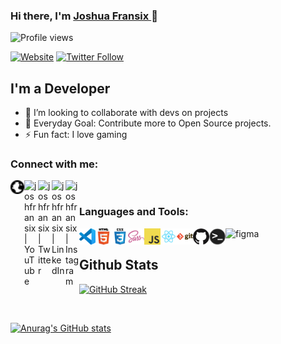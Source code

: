 ### Hi there, I'm [ Joshua Fransix ][website] 👋

![Profile views](https://gpvc.arturio.dev/joshfransix)

[![Website](https://img.shields.io/website?label=joshfransix&style=for-the-badge&url=https%3A%2F%2Fjoshfransix.netlify.app)](https://joshfransix.netlify.app)
[![Twitter Follow](https://img.shields.io/twitter/follow/joshfransix?color=1DA1F2&logo=twitter&style=for-the-badge)](https://twitter.com/intent/follow?original_referer=https%3A%2F%2Fgithub.com%2Fjoshfransix&screen_name=joshfransix)

## I'm a Developer

- 👯 I’m looking to collaborate with devs on projects
- 🥅 Everyday Goal: Contribute more to Open Source projects.
- ⚡ Fun fact: I love gaming

### Connect with me:

[<img align="left" alt="joshfransix" width="22px" src="https://raw.githubusercontent.com/iconic/open-iconic/master/svg/globe.svg"  target="blank"/>][website]
[<img align="left" alt="joshfransix | YouTube" width="22px" src="https://cdn.jsdelivr.net/npm/simple-icons@v3/icons/youtube.svg" />][youtube]
[<img align="left" alt="joshfransix | Twitter" width="22px" src="https://cdn.jsdelivr.net/npm/simple-icons@v3/icons/twitter.svg" />][twitter]
[<img align="left" alt="joshfransix | LinkedIn" width="22px" src="https://cdn.jsdelivr.net/npm/simple-icons@v3/icons/linkedin.svg" />][linkedin]
[<img align="left" alt="joshfransix | Instagram" width="22px" src="https://cdn.jsdelivr.net/npm/simple-icons@v3/icons/instagram.svg" />][instagram]

<br />

### Languages and Tools:

<img align="left" alt="Visual Studio Code" width="26px" src="https://raw.githubusercontent.com/github/explore/80688e429a7d4ef2fca1e82350fe8e3517d3494d/topics/visual-studio-code/visual-studio-code.png" />

<img align="left" alt="HTML5" width="26px" src="https://raw.githubusercontent.com/github/explore/80688e429a7d4ef2fca1e82350fe8e3517d3494d/topics/html/html.png" />

<img align="left" alt="CSS3" width="26px" src="https://raw.githubusercontent.com/github/explore/80688e429a7d4ef2fca1e82350fe8e3517d3494d/topics/css/css.png" />

<img align="left" alt="Sass" width="26px" src="https://raw.githubusercontent.com/github/explore/80688e429a7d4ef2fca1e82350fe8e3517d3494d/topics/sass/sass.png" />

<img align="left" alt="JavaScript" width="26px" src="https://raw.githubusercontent.com/github/explore/80688e429a7d4ef2fca1e82350fe8e3517d3494d/topics/javascript/javascript.png" />

<img align="left" alt="React" width="26px" src="https://raw.githubusercontent.com/github/explore/80688e429a7d4ef2fca1e82350fe8e3517d3494d/topics/react/react.png" />

<img align="left" alt="Git" width="26px" src="https://raw.githubusercontent.com/github/explore/80688e429a7d4ef2fca1e82350fe8e3517d3494d/topics/git/git.png" />

<img align="left" alt="GitHub" width="26px" src="https://raw.githubusercontent.com/github/explore/78df643247d429f6cc873026c0622819ad797942/topics/github/github.png" />

<img align="left" alt="Terminal" width="26px" src="https://raw.githubusercontent.com/github/explore/80688e429a7d4ef2fca1e82350fe8e3517d3494d/topics/terminal/terminal.png" />

<img src="https://www.vectorlogo.zone/logos/figma/figma-icon.svg" alt="figma" width="26" height="26"/>

## Github Stats

[![GitHub Streak](https://github-readme-streak-stats.herokuapp.com/?user=joshfransix&theme=prussian)](https://git.io/streak-stats)

</br>

<!-- ![](https://komarev.com/ghpvc/?username=JoshFransix) -->

[![Anurag's GitHub stats](https://github-readme-stats.vercel.app/api?username=joshfransix&show_icons=true&theme=cobalt)](https://github.com/anuraghazra/github-readme-stats)

<!-- [![Readme Quotes](https://quotes-github-readme.vercel.app/api?type=horizontal&theme=dark)](https://github.com/piyushsuthar/github-readme-quotes) -->

<!--END_SECTION:activity-->

</details>

<!-- <details>
  <summary>GitHub Stats</summary>



</details> -->

[website]: https://joshfransix.netlify.app
[twitter]: https://twitter.com/joshfransix
[youtube]: https://youtube.com/FransixWeb
[instagram]: https://instagram.com/josh.fransixx
[linkedin]: https://linkedin.com/in/joshfransix
